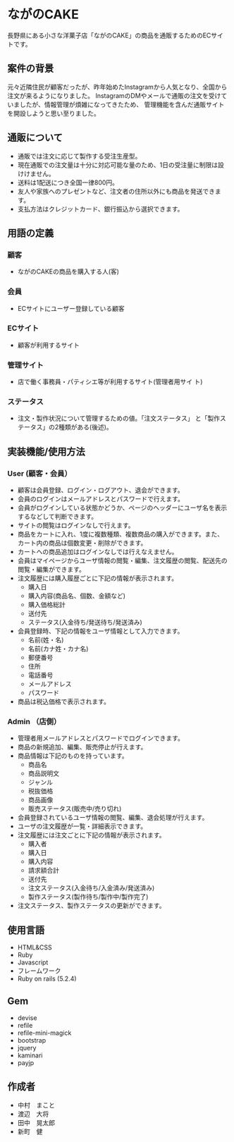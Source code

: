 # ながのCAKE

長野県にある小さな洋菓子店「ながのCAKE」の商品を通販するためのECサイトです。

## 案件の背景
元々近隣住民が顧客だったが、昨年始めたInstagramから人気となり、全国から注文が来るようになりました。 InstagramのDMやメールで通販の注文を受けていましたが、情報管理が煩雑になってきたため、 管理機能を含んだ通販サイトを開設しようと思い至りました。

## 通販について
* 通販では注文に応じて製作する受注生産型。
* 現在通販での注文量は十分に対応可能な量のため、1日の受注量に制限は設けけません。
* 送料は1配送につき全国一律800円。
* 友人や家族へのプレゼントなど、注文者の住所以外にも商品を発送できます。
* 支払方法はクレジットカード、銀行振込から選択できます。

## 用語の定義

### 顧客
* ながのCAKEの商品を購入する人(客)

### 会員
* ECサイトにユーザー登録している顧客

### ECサイト
* 顧客が利用するサイト

### 管理サイト
* 店で働く事務員・パティシエ等が利用するサイト(管理者用サイ
ト)

### ステータス
* 注文・製作状況について管理するための値。「注文ステータス」 と「製作ステータス」の2種類がある(後述)。

## 実装機能/使用方法

### User (顧客・会員）
* 顧客は会員登録、ログイン・ログアウト、退会ができます。
* 会員のログインはメールアドレスとパスワードで行えます。
* 会員がログインしている状態かどうか、ページのヘッダーにユーザ名を表示するなどして判断できます。
* サイトの閲覧はログインなしで行えます。
* 商品をカートに入れ、1度に複数種類、複数商品の購入ができます。また、カート内の商品は個数変更・削除ができます。
* カートへの商品追加はログインなしでは行えなえません。
* 会員はマイページからユーザ情報の閲覧・編集、注文履歴の閲覧、配送先の閲覧・編集ができます。
* 注文履歴には購入履歴ごとに下記の情報が表示されます。
    * 購入日
    * 購入内容(商品名、個数、金額など)
    * 購入価格総計
    * 送付先
    * ステータス(入金待ち/発送待ち/発送済み)
* 会員登録時、下記の情報をユーザ情報として入力できます。
    * 名前(姓・名)
    * 名前(カナ姓・カナ名)
    * 郵便番号
    * 住所
    * 電話番号
    * メールアドレス
    * パスワード
* 商品は税込価格で表示されます。

### Admin （店側）
* 管理者用メールアドレスとパスワードでログインできます。
* 商品の新規追加、編集、販売停止が行えます。
* 商品情報は下記のものを持っています。
    * 商品名
    * 商品説明文
    * ジャンル
    * 税抜価格
    * 商品画像
    * 販売ステータス(販売中/売り切れ)
* 会員登録されているユーザ情報の閲覧、編集、退会処理が行えます。
* ユーザの注文履歴が一覧・詳細表示できます。
* 注文履歴には注文ごとに下記の情報が表示されます。
    * 購入者
    * 購入日
    * 購入内容
    * 請求額合計
    * 送付先
    * 注文ステータス(入金待ち/入金済み/発送済み)
    * 製作ステータス(製作待ち/製作中/製作完了)
* 注文ステータス、製作ステータスの更新ができます。

## 使用言語
* HTML&CSS
* Ruby
* Javascript
* フレームワーク
* Ruby on rails (5.2.4)

## Gem
* devise
* refile
* refile-mini-magick
* bootstrap
* jquery
* kaminari
* payjp

## 作成者
* 中村　まこと
* 渡辺　大将
* 田中　晃太郎
* 新町　健